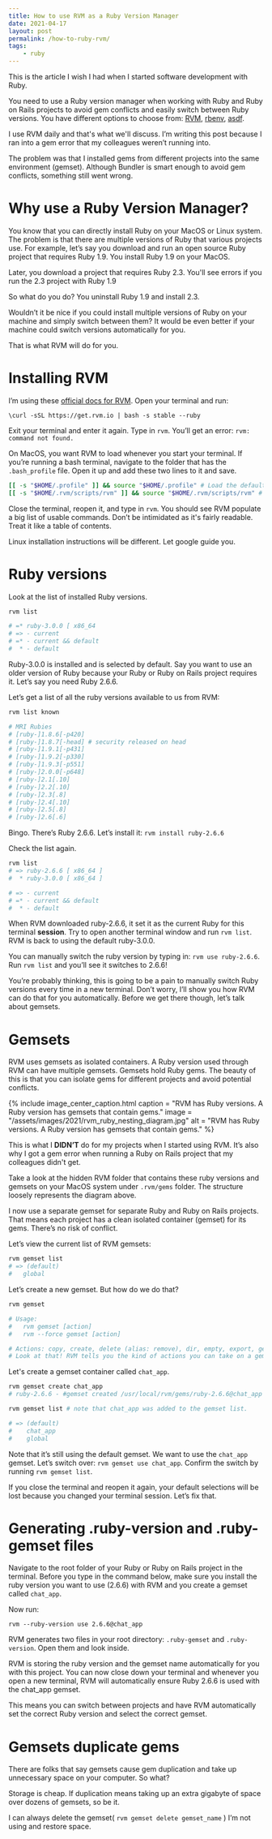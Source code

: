 ```yaml
---
title: How to use RVM as a Ruby Version Manager
date: 2021-04-17
layout: post
permalink: /how-to-ruby-rvm/
tags: 
    - ruby
---
```


This is the article I wish I had when I started software development with Ruby. 

You need to use a Ruby version manager when working with Ruby and Ruby on Rails projects to avoid gem conflicts and easily switch between Ruby versions. 
You have different options to choose from: [RVM](https://rvm.io/), [rbenv](https://github.com/rbenv/rbenv), [asdf](https://github.com/asdf-vm/asdf-ruby).

I use RVM daily and that's what we'll discuss. 
I’m writing this post because I ran into a gem error that my colleagues weren’t running into. 

The problem was that I installed gems from different projects into the same environment (gemset). 
Although Bundler is smart enough to avoid gem conflicts, something still went wrong.

# Why use a Ruby Version Manager?

You know that you can directly install Ruby on your MacOS or Linux system. 
The problem is that there are multiple versions of Ruby that various projects use.
For example, let’s say you download and run an open source Ruby project that requires Ruby 1.9. 
You install Ruby 1.9 on your MacOS.

Later, you download a project that requires Ruby 2.3. 
You'll see errors if you run the 2.3 project with Ruby 1.9

So what do you do? You uninstall Ruby 1.9 and install 2.3.

Wouldn’t it be nice if you could install multiple versions of Ruby on your machine and simply switch between them? 
It would be even better if your machine could switch versions automatically for you.

That is what RVM will do for you.

# Installing RVM

I’m using these [official docs for RVM](https://rvm.io/rvm/install). Open your terminal and run:

`\curl -sSL https://get.rvm.io | bash -s stable --ruby`

Exit your terminal and enter it again. Type in `rvm`. You’ll get an error: `rvm: command not found.`

On MacOS, you want RVM to load whenever you start your terminal. 
If you’re running a bash terminal, navigate to the folder that has the `.bash_profile` file. 
Open it up and add these two lines to it and save.

```bash
[[ -s "$HOME/.profile" ]] && source "$HOME/.profile" # Load the default .profile
[[ -s "$HOME/.rvm/scripts/rvm" ]] && source "$HOME/.rvm/scripts/rvm" # Load RVM into a shell session *as a function*
```

Close the terminal, reopen it, and type in `rvm`. 
You should see RVM populate a big list of usable commands. 
Don’t be intimidated as it's fairly readable. Treat it like a table of contents.

Linux installation instructions will be different. Let google guide you.

# Ruby versions

Look at the list of installed Ruby versions.

```bash
rvm list

# =* ruby-3.0.0 [ x86_64
# => - current
# =* - current && default
#  * - default
```

Ruby-3.0.0 is installed and is selected by default. 
Say you want to use an older version of Ruby because your Ruby or Ruby on Rails project requires it. 
Let’s say you need Ruby 2.6.6.

Let’s get a list of all the ruby versions available to us from RVM:

```bash
rvm list known

# MRI Rubies
# [ruby-]1.8.6[-p420]
# [ruby-]1.8.7[-head] # security released on head
# [ruby-]1.9.1[-p431]
# [ruby-]1.9.2[-p330]
# [ruby-]1.9.3[-p551]
# [ruby-]2.0.0[-p648]
# [ruby-]2.1[.10]
# [ruby-]2.2[.10]
# [ruby-]2.3[.8]
# [ruby-]2.4[.10]
# [ruby-]2.5[.8]
# [ruby-]2.6[.6]
```

Bingo. There’s Ruby 2.6.6. Let’s install it: `rvm install ruby-2.6.6`

Check the list again.

```bash
rvm list
# => ruby-2.6.6 [ x86_64 ]
#  * ruby-3.0.0 [ x86_64 ]

# => - current
# =* - current && default
#  * - default
```

When RVM downloaded ruby-2.6.6, it set it as the current Ruby for this terminal **session**. 
Try to open another terminal window and run `rvm list`. RVM is back to using the default ruby-3.0.0.

You can manually switch the ruby version by typing in: `rvm use ruby-2.6.6`. 
Run `rvm list` and you’ll see it switches to 2.6.6!

You’re probably thinking, this is going to be a pain to manually switch Ruby versions every time in a new terminal. 
Don’t worry, I’ll show you how RVM can do that for you automatically. 
Before we get there though, let’s talk about gemsets.

# Gemsets

RVM uses gemsets as isolated containers. 
A Ruby version used through RVM can have multiple gemsets. Gemsets hold Ruby gems. 
The beauty of this is that you can isolate gems for different projects and avoid potential conflicts.

{% include image_center_caption.html 
    caption = "RVM has Ruby versions. A Ruby version has gemsets that contain gems."
    image = "/assets/images/2021/rvm_ruby_nesting_diagram.jpg"
    alt = "RVM has Ruby versions. A Ruby version has gemsets that contain gems."
%}

This is what I **DIDN’T** do for my projects when I started using RVM. 
It’s also why I got a gem error when running a Ruby on Rails project that my colleagues didn't get.

Take a look at the hidden RVM folder that contains these ruby versions and gemsets on your MacOS system under `.rvm/gems` folder. 
The structure loosely represents the diagram above.

I now use a separate gemset for separate Ruby and Ruby on Rails projects. 
That means each project has a clean isolated container (gemset) for its gems. There’s no risk of conflict.

Let’s view the current list of RVM gemsets:

```bash
rvm gemset list
# => (default)
#   global
```

Let’s create a new gemset. But how do we do that?

```bash
rvm gemset

# Usage:
#   rvm gemset [action]
#   rvm --force gemset [action]

# Actions: copy, create, delete (alias: remove), dir, empty, export, gemdir, globalcache, import, install, list, list_all, name, pristine, rename (alias: move), unpack, update, use
# Look at that! RVM tells you the kind of actions you can take on a gemset. Let's use the create action here.
```

Let's create a gemset container called `chat_app`.

```bash
rvm gemset create chat_app
# ruby-2.6.6 - #gemset created /usr/local/rvm/gems/ruby-2.6.6@chat_app

rvm gemset list # note that chat_app was added to the gemset list.

# => (default)
#    chat_app
#    global
```

Note that it’s still using the default gemset. We want to use the `chat_app` gemset. 
Let’s switch over: `rvm gemset use chat_app`. 
Confirm the switch by running `rvm gemset list`.

If you close the terminal and reopen it again, your default selections will be lost because you changed your terminal session. 
Let’s fix that.

# Generating .ruby-version and .ruby-gemset files

Navigate to the root folder of your Ruby or Ruby on Rails project in the terminal. 
Before you type in the command below, make sure you install the ruby version you want to use (2.6.6) with RVM and you create a gemset called `chat_app`.

Now run:

`rvm --ruby-version use 2.6.6@chat_app`

RVM generates two files in your root directory: `.ruby-gemset` and `.ruby-version`. 
Open them and look inside.

RVM is storing the ruby version and the gemset name automatically for you with this project. 
You can now close down your terminal and whenever you open a new terminal, RVM will automatically ensure Ruby 2.6.6 is used with the chat_app gemset.

This means you can switch between projects and have RVM automatically set the correct Ruby version and select the correct gemset.

# Gemsets duplicate gems

There are folks that say gemsets cause gem duplication and take up unnecessary space on your computer. So what?

Storage is cheap. If duplication means taking up an extra gigabyte of space over dozens of gemsets, so be it.

I can always delete the gemset( `rvm gemset delete gemset_name` ) I’m not using and restore space.